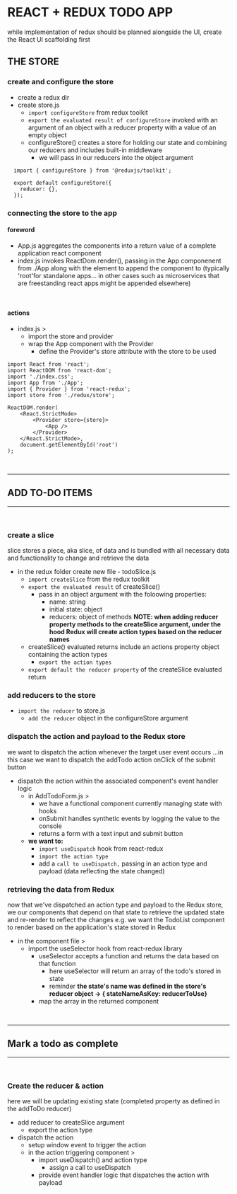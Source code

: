 # REACT + REDUX TODO APP
while implementation of redux should be planned alongside the UI, create the React UI scaffolding first
## THE STORE
### create and configure the store
- create a redux dir
- create store.js
  - `import configureStore` from redux toolkit
  - `export the evaluated result of configureStore` invoked with an argument of an object with a reducer property with a value of an empty object
  - configureStore() creates a store for holding our state and combining our reducers and includes built-in middleware
    - we will pass in our reducers into the object argument

``` 
  import { configureStore } from '@reduxjs/toolkit';

  export default configureStore({
    reducer: {},
  });
```

### connecting the store to the app
#### foreword
- App.js aggregates the components into a return value of a complete application react component
- index.js invokes ReactDom.render(), passing in the App componenent from ./App along with the element to append the component to (typically 'root'for standalone apps... in other cases such as microservices that are freestanding react apps might be appended elsewhere)
<br>

#### actions
- index.js >
  - import the store and provider
  - wrap the App component with the Provider
    - define the Provider's store attribute with the store to be used

```
import React from 'react';
import ReactDOM from 'react-dom';
import './index.css';
import App from './App';
import { Provider } from 'react-redux';
import store from './redux/store';

ReactDOM.render(
	<React.StrictMode>
		<Provider store={store}>
			<App />
		</Provider>
	</React.StrictMode>,
	document.getElementById('root')
);

```

<BR>
<hr>

## ADD TO-DO ITEMS
<hr>
<BR>

### create a slice
slice stores a piece, aka slice, of data and is bundled with all necessary data and functionality to change and retrieve the data
- in the redux folder create new file - todoSlice.js
  - `import createSlice` from the redux toolkit
  - `export the evaluated result` of createSlice()
    - pass in an object argument with the foloowing properties:
      * name: string
      * initial state: object
      * reducers: object of methods
**NOTE: when adding reducer property methods to the createSlice argument, under the hood Redux will create action types based on the reducer names**
  - createSlice() evaluated returns include an actions property object containing the action types
    * `export the action types`
  - `export default the reducer property` of the createSlice evaluated return

### add reducers to the store
- `import the reducer` to store.js
  - `add the reducer` object in the configureStore argument

### dispatch the action and payload to the Redux store
we want to dispatch the action whenever the target user event occurs
...in this case we want to dispatch the addTodo action onClick of the submit button

- dispatch the action within the associated component's event handler logic
  - in AddTodoForm.js > 
    - we have a functional component currently managing state with hooks
    - onSubmit handles synthetic events by logging the value to the console
    - returns a form with a text input and submit button
  - **we want to:**
    - `import useDispatch` hook from react-redux 
    - `import the action type`
    - add a `call to useDispatch,` passing in an action type and payload (data reflecting the state  changed)

### retrieving the data from Redux
now that we've dispatched an action type and payload to the Redux store, we our components that depend on that state to retrieve the updated state and re-render to reflect the changes
e.g. we want the TodoList component to render based on the application's state stored in Redux
- in the component file >
  - import the useSelector hook from react-redux library
    - useSelector accepts a function and returns the data based on that function
      - here useSelector will return an array of the todo's stored in state 
      - reminder **the state's name was defined in the store's reducer object -> { stateNameAsKey: reducerToUse}**
    - map the array in the returned component
  
<BR>
<hr>

## Mark a todo as complete
<hr>
<BR>

### Create the reducer & action
here we will be updating existing state (completed property as defined in the addToDo reducer)
- add reducer to createSlice argument
  - export the action type
- dispatch the action 
  - setup window event to trigger the action
  - in the action triggering component >
    - import useDispatch() and action type
      - assign a call to useDispatch
    - provide event handler logic that dispatches the action with payload